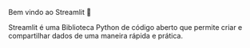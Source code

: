 Bem vindo ao Streamlit :arrows_counterclockwise:

Streamlit é uma Biblioteca Python de código aberto que permite criar e compartilhar dados de uma maneira rápida e prática. 

